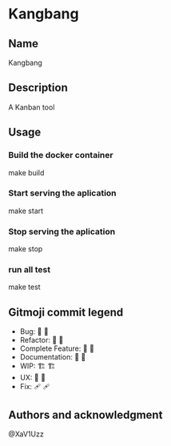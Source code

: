 # Kangbang

## Name
Kangbang 

## Description
A Kanban tool 

## Usage
### Build the docker container
  make build
### Start serving the aplication 
  make start
### Stop serving the aplication
  make stop
### run all test
  make test


## Gitmoji commit legend
- Bug: :bug: 🐛
- Refactor: :revolving_hearts: 💞
- Complete Feature: :tada: 🎉
- Documentation: :memo: 📝
- WIP: :building_construction: 🏗️
- UX: :art: 🎨
- Fix: :adhesive_bandage: 🩹

## Authors and acknowledgment
@XaV1Uzz